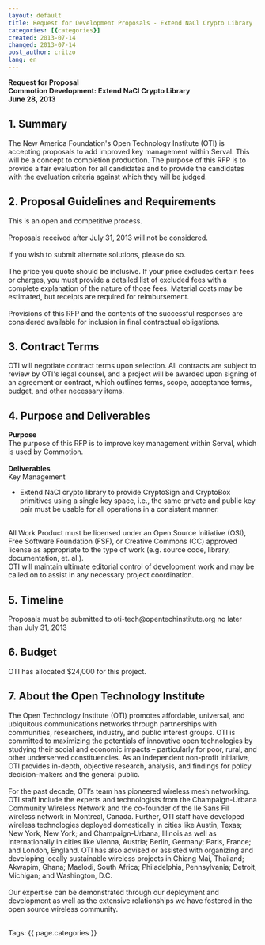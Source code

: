 ```yaml
---
layout: default
title: Request for Development Proposals - Extend NaCl Crypto Library
categories: [{categories}]
created: 2013-07-14
changed: 2013-07-14
post_author: critzo
lang: en
---
```

  <p><strong>Request for Proposal<br />Commotion Development: Extend NaCl Crypto Library<br />June 28, 2013</strong></p><h2>1. Summary</h2><p>The New America Foundation&#39;s Open Technology Institute (OTI) is accepting proposals to add improved key management within Serval. This will be a concept to completion production. The purpose of this RFP is to provide a fair evaluation for all candidates and to provide the candidates with the evaluation criteria against which they will be judged.</p><h2>2. Proposal Guidelines and Requirements</h2><p>This is an open and competitive process.<br /><br />Proposals received after July 31, 2013 will not be considered.<br /><br />If you wish to submit alternate solutions, please do so.<br /><br />The price you quote should be inclusive. If your price excludes certain fees or charges, you must provide a detailed list of excluded fees with a complete explanation of the nature of those fees. Material costs may be estimated, but receipts are required for reimbursement.<br /><br />Provisions of this RFP and the contents of the successful responses are considered available for inclusion in final contractual obligations.</p><h2>3. Contract Terms</h2><p>OTI will negotiate contract terms upon selection. All contracts are subject to review by OTI&#39;s legal counsel, and a project will be awarded upon signing of an agreement or contract, which outlines terms, scope, acceptance terms, budget, and other necessary items.</p><h2>4. Purpose and Deliverables</h2><p><strong>Purpose</strong><br />The purpose of this RFP is to improve key management within Serval, which is used by Commotion.<br /><br /><strong>Deliverables</strong><br />Key Management</p><ul><li>Extend NaCl crypto library to provide CryptoSign and CryptoBox primitives using a single key space, i.e., the same private and public key pair must be usable for all operations in a consistent manner.</li></ul><p><br />All Work Product must be licensed under an Open Source Initiative (OSI), Free Software Foundation (FSF), or Creative Commons (CC) approved license as appropriate to the type of work (e.g. source code, library, documentation, et. al.).<br />OTI will maintain ultimate editorial control of development work and may be called on to assist in any necessary project coordination.</p><h2>5. Timeline</h2><p>Proposals must be submitted to oti-tech@opentechinstitute.org no later than July 31, 2013</p><h2>6. Budget</h2><p>OTI has allocated $24,000 for this project.</p><h2>7. About the Open Technology Institute</h2><p>The Open Technology Institute (OTI) promotes affordable, universal, and ubiquitous communications networks through partnerships with communities, researchers, industry, and public interest groups. OTI is committed to maximizing the potentials of innovative open technologies by studying their social and economic impacts &ndash; particularly for poor, rural, and other underserved constituencies. As an independent non-profit initiative, OTI provides in-depth, objective research, analysis, and findings for policy decision-makers and the general public.<br /><br />For the past decade, OTI&rsquo;s team has pioneered wireless mesh networking. OTI staff include the experts and technologists from the Champaign-Urbana Community Wireless Network and the co-founder of the Ile Sans Fil wireless network in Montreal, Canada. Further, OTI staff have developed wireless technologies deployed domestically in cities like Austin, Texas; New York, New York; and Champaign-Urbana, Illinois as well as internationally in cities like Vienna, Austria; Berlin, Germany; Paris, France; and London, England. OTI has also advised or assisted with organizing and developing locally sustainable wireless projects in Chiang Mai, Thailand; Akwapim, Ghana; Maelodi, South Africa; Philadelphia, Pennsylvania; Detroit, Michigan; and Washington, D.C.<br /><br />Our expertise can be demonstrated through our deployment and development as well as the extensive relationships we have fostered in the open source wireless community.<br />&nbsp;</p> <div class="tags">Tags: {{ page.categories }}</div>